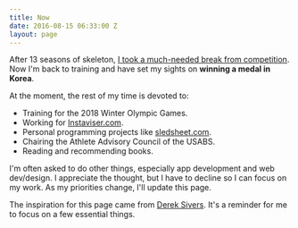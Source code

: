 ```yaml
---
title: Now
date: 2016-08-15 06:33:00 Z
layout: page
---
```


After 13 seasons of skeleton, [I took a much-needed break from competition](http://go.teamusa.org/1MRhE2r).  Now I'm back to training and have set my sights on **winning a medal in Korea**.

At the moment, the rest of my time is devoted to:
- Training for the 2018 Winter Olympic Games. 
- Working for [Instaviser.com](http://www.instaviser.com). 
- Personal programming projects like [sledsheet.com](http://www.sledsheet.com).
- Chairing the Athlete Advisory Council of the USABS.
- Reading and recommending books. 

I'm often asked to do other things, especially app development and web dev/design. I appreciate the thought, but I have to decline so I can focus on my work. As my priorities change, I'll update this page.

The inspiration for this page came from [Derek Sivers](http://sivers.org/now). It's a reminder for me to focus on a few essential things.